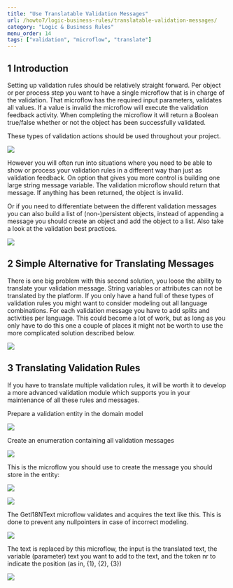 ```yaml
---
title: "Use Translatable Validation Messages"
url: /howto7/logic-business-rules/translatable-validation-messages/
category: "Logic & Business Rules"
menu_order: 14
tags: ["validation", "microflow", "translate"]
---
```


## 1 Introduction

Setting up validation rules should be relatively straight forward. Per object or per process step you want to have a single microflow that is in charge of the validation. That microflow has the required input parameters, validates all values. If a value is invalid the microflow will execute the validation feedback activity. When completing the microflow it will return a Boolean true/false whether or not the object has been successfully validated.

These types of validation actions should be used throughout your project.

![](/attachments/howto7/logic-business-rules//translatable-validation-messages/18581628.png)

However you will often run into situations where you need to be able to show or process your validation rules in a different way than just as validation feedback. On option that gives you more control is building one large string message variable. The validation microflow should return that message. If anything has been returned, the object is invalid.

Or if you need to differentiate between the different validation messages you can also build a list of (non-)persistent objects, instead of appending a message you should create an object and add the object to a list. Also take a look at the validation best practices.

![](/attachments/howto7/logic-business-rules//translatable-validation-messages/18581627.png)

## 2 Simple Alternative for Translating Messages

There is one big problem with this second solution, you loose the ability to translate your validation message. String variables or attributes can not be translated by the platform. If you only have a hand full of these types of validation rules you might want to consider modeling out all language combinations. For each validation message you have to add splits and activities per language. This could become a lot of work, but as long as you only have to do this one a couple of places it might not be worth to use the more complicated solution described below. 

![](/attachments/howto7/logic-business-rules//translatable-validation-messages/18581626.png)

## 3 Translating Validation Rules

If you have to translate multiple validation rules, it will be worth it to develop a more advanced validation module which supports you in your maintenance of all these rules and messages.

Prepare a validation entity in the domain model

![](/attachments/howto7/logic-business-rules//translatable-validation-messages/18581625.png)

Create an enumeration containing all validation messages

![](/attachments/howto7/logic-business-rules//translatable-validation-messages/18581624.png)

This is the microflow you should use to create the message you should store in the entity:

![](/attachments/howto7/logic-business-rules//translatable-validation-messages/model1.jpg)

![](/attachments/howto7/logic-business-rules//translatable-validation-messages/model2.jpg)

The GetI18NText microflow validates and acquires the text like this. This is done to prevent any nullpointers in case of incorrect modeling.

![](/attachments/howto7/logic-business-rules//translatable-validation-messages/model3.jpg)

The text is replaced by this microflow, the input is the translated text, the variable (parameter) text you want to add to the text, and the token nr to indicate the position (as in, {1}, {2}, {3})

![](/attachments/howto7/logic-business-rules//translatable-validation-messages/model4.jpg)

